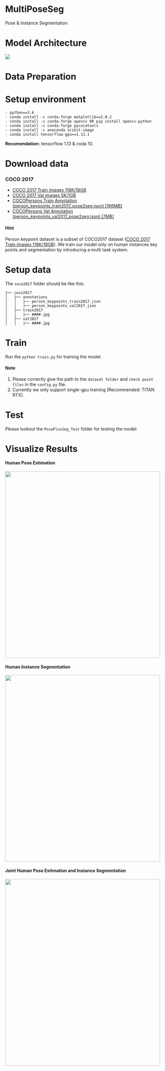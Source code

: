 # MultiPoseSeg
Pose &amp; Instance Segmentation

# Model Architecture 
![](demo_result/0001.png)
# Data Preparation

# Setup environment

```
- python==3.6
- conda install -c conda-forge matplotlib==2.0.2
- conda install -c conda-forge opencv OR pip install opencv-python
- conda install -c conda-forge pycocotools
- conda install -c anaconda scikit-image
- conda install tensorflow-gpu==1.13.1
```

**Recomendation:** tensorflow 1.13 & coda 10.

# Download data

### COCO 2017

- [COCO 2017 Train images 118K/18GB](http://images.cocodataset.org/zips/train2017.zip)
- [COCO 2017 Val images 5K/1GB](http://images.cocodataset.org/zips/val2017.zip)
- [COCOPersons Train Annotation (person_keypoints_train2017_pose2seg.json) [166MB]](https://github.com/liruilong940607/Pose2Seg/releases/download/data/person_keypoints_train2017_pose2seg.json)
- [COCOPersons Val Annotation (person_keypoints_val2017_pose2seg.json) [7MB]](https://github.com/liruilong940607/Pose2Seg/releases/download/data/person_keypoints_val2017_pose2seg.json)

#### Hint 

Person keypoint dataset is a subset of COCO2017 dataset ([COCO 2017 Train images 118K/18GB](http://images.cocodataset.org/annotations/annotations_trainval2017.zip)). We train our model only on human instances key points and segmentation by introducing a multi task system. 


# Setup data

The `coco2017` folder should be like this:
``` 
├── coco2017
│   ├── annotations  
│   │   ├── person_keypoints_train2017.json 
│   │   ├── person_keypoints_val2017.json 
│   ├── train2017  
│   │   ├── ####.jpg  
│   ├── val2017  
│   │   ├── ####.jpg  

```

# Train

 Run the `python train.py` for training the model. 

#### Note

1. Please correctly give the path to the `dataset folder` and `check point files` in the `config.py` file. 
2. Currently we only support single-gpu training (Recommended: TITAN RTX).

# Test

Please lookout the `PosePlusSeg_Test` folder for testing the model. 

# Visualize Results

#### Human Pose Estimation
<img src="demo_result/pose.png" width="500" height="600">

#### Human Instance Segmentation

<img src="demo_result/seg.png" width="500" height="600">

#### Joint Human Pose Estimation and Instance Segmentation

<img src="demo_result/PosePlusSeg.png" width="500" height="600">
